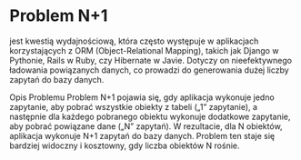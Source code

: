 # Problem N+1 
jest kwestią wydajnościową, która często występuje w aplikacjach korzystających z ORM (Object-Relational Mapping), 
takich jak Django w Pythonie, Rails w Ruby, czy Hibernate w Javie. Dotyczy on nieefektywnego ładowania powiązanych danych, 
co prowadzi do generowania dużej liczby zapytań do bazy danych.

Opis Problemu
Problem N+1 pojawia się, gdy aplikacja wykonuje jedno zapytanie, aby pobrać wszystkie obiekty z tabeli („1” zapytanie), 
a następnie dla każdego pobranego obiektu wykonuje dodatkowe zapytanie, aby pobrać powiązane dane („N” zapytań). 
W rezultacie, dla N obiektów, aplikacja wykonuje N+1 zapytań do bazy danych. 
Problem ten staje się bardziej widoczny i kosztowny, gdy liczba obiektów N rośnie.